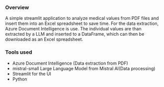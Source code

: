 ### Overview
A simple streamlit application to analyze medical values from PDF files and insert them into an Excel spreadsheet to save time. 
For the data extraction, Azure Document Intelligence is use. The individual values are than extracted by a LLM and inserted to a DataFrame, which can then be downloaded as an Excel spreadsheet.

### Tools used
- Azure Document Intelligence (Data extraction from PDF)
- mistral-small Large Language Model from Mistral AI(Data processing)
- Streamlit for the UI
- Python


